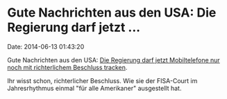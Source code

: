 Gute Nachrichten aus den USA: Die Regierung darf jetzt \...
===========================================================

Date: 2014-06-13 01:43:20

Gute Nachrichten aus den USA: [Die Regierung darf jetzt Mobiltelefone
nur noch mit richterlichem Beschluss
tracken](http://motherboard.vice.com/read/the-government-can-no-longer-track-your-cell-phone-without-a-warrant).

Ihr wisst schon, richterlicher Beschluss. Wie sie der FISA-Court im
Jahresrhythmus einmal \"für alle Amerikaner\" ausgestellt hat.
